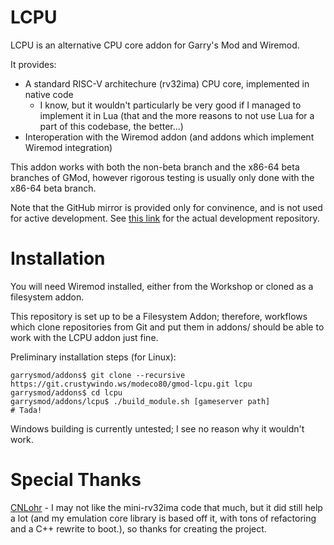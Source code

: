 # LCPU

LCPU is an alternative CPU core addon for Garry's Mod and Wiremod.

It provides:

- A standard RISC-V architechure (rv32ima) CPU core, implemented in native code
	- I know, but it wouldn't particularly be very good if I managed to implement it in Lua
		(that and the more reasons to not use Lua for a part of this codebase, the better...)
- Interoperation with the Wiremod addon (and addons which implement Wiremod integration)

This addon works with both the non-beta branch and the x86-64 beta branches of GMod, however rigorous testing is usually only done with the x86-64 beta branch.

Note that the GitHub mirror is provided only for convinence, and is not used for active development. 
See [this link](https://git.crustywindo.ws/modeco80/gmod-lcpu) for the actual development repository.

# Installation

You will need Wiremod installed, either from the Workshop or cloned as a filesystem addon.

This repository is set up to be a Filesystem Addon; therefore, workflows which clone repositories from Git and put them in addons/ should be able to work with the LCPU addon just fine.

Preliminary installation steps (for Linux):

```
garrysmod/addons$ git clone --recursive https://git.crustywindo.ws/modeco80/gmod-lcpu.git lcpu
garrysmod/addons$ cd lcpu
garrysmod/addons/lcpu$ ./build_module.sh [gameserver path]
# Tada!
```

Windows building is currently untested; I see no reason why it wouldn't work.


# Special Thanks

[CNLohr](https://github.com/CNLohr) - I may not like the mini-rv32ima code that much, but it did still help a lot (and my emulation core library is based off it, with tons of refactoring and a C++ rewrite to boot.), so thanks for creating the project.
